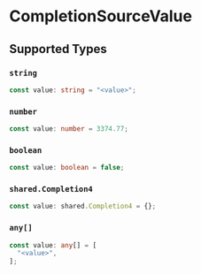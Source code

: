 # CompletionSourceValue


## Supported Types

### `string`

```typescript
const value: string = "<value>";
```

### `number`

```typescript
const value: number = 3374.77;
```

### `boolean`

```typescript
const value: boolean = false;
```

### `shared.Completion4`

```typescript
const value: shared.Completion4 = {};
```

### `any[]`

```typescript
const value: any[] = [
  "<value>",
];
```

